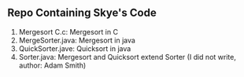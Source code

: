## Repo Containing Skye's Code
1. Mergesort C.c: Mergesort in C  
2. MergeSorter.java: Mergesort in java
3. QuickSorter.jave: Quicksort in java
4. Sorter.java: Mergesort and Quicksort extend Sorter (I did not write, author: Adam Smith)